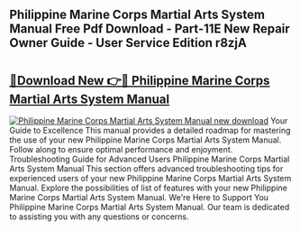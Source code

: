 ## Philippine Marine Corps Martial Arts System Manual Free Pdf Download - Part-11E New Repair Owner Guide - User Service Edition r8zjA

# <h2><a href="http://bc55975.oget.top/?id=Philippine+Marine+Corps+Martial+Arts+System+Manual">🔗Download New 👉🔴 Philippine Marine Corps Martial Arts System Manual</a></h2>

[![Philippine Marine Corps Martial Arts System Manual new download](https://i.imgur.com/5g1atiW.png)](http://bc55975.oget.top/?id=Philippine+Marine+Corps+Martial+Arts+System+Manual)
Your Guide to Excellence This manual provides a detailed roadmap for mastering the use of your new Philippine Marine Corps Martial Arts System Manual. Follow along to ensure optimal performance and enjoyment. Troubleshooting Guide for Advanced Users Philippine Marine Corps Martial Arts System Manual This section offers advanced troubleshooting tips for experienced users of your new Philippine Marine Corps Martial Arts System Manual. Explore the possibilities of list of features with your new Philippine Marine Corps Martial Arts System Manual. We're Here to Support You Philippine Marine Corps Martial Arts System Manual. Our team is dedicated to assisting you with any questions or concerns.
